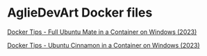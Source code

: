 # AglieDevArt Docker files

[Docker Tips - Full Ubuntu Mate in a Container on Windows (2023)](https://www.youtube.com/watch?v=Psbt1m_isKM)

[Docker Tips - Ubuntu Cinnamon in a Container on Windows (2023)](https://www.youtube.com/watch?v=Psbt1m_isKM)